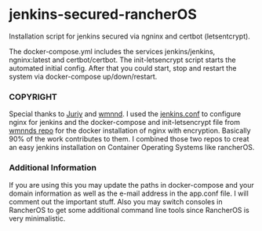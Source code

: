 # jenkins-secured-rancherOS
Installation script for jenkins secured via ngninx and certbot (letsentcrypt).

The docker-compose.yml includes the services jenkins/jenkins, ngninx:latest and certbot/certbot.
The init-letsencrypt script starts the automated initial config. After that you could start, stop and restart the system via docker-compose up/down/restart.

### COPYRIGHT
Special thanks to [Juriy](https://github.com/Juriy/) and [wmnnd](https://github.com/wmnnd/).
I used the [jenkins.conf](https://github.com/Juriy/easyio/blob/master/conf/nginx/jenkins.conf) to configure nginx for jenkins 
and the docker-compose and init-letsencrypt file from [wmnnds repo](https://github.com/wmnnd/nginx-certbot) for the docker installation of nginx with encryption.
Basically 90% of the work contributes to them. I combined those two repos to creat an easy jenkins installation on Container Operating Systems like rancherOS.

### Additional Information
If you are using this you may update the paths in docker-compose and your domain information as well as the e-mail address in the app.conf file. I will comment out the important stuff.
Also you may switch consoles in RancherOS to get some additional command line tools since RancherOS is very minimalistic.
